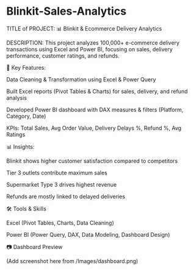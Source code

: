 # Blinkit-Sales-Analytics

TITLE of PROJECT:
📊 Blinkit & Ecommerce Delivery Analytics


DESCRIPTION:
This project analyzes 100,000+ e-commerce delivery transactions using Excel and Power BI, focusing on sales, 
delivery performance, customer ratings, and refunds.




🔹 Key Features:

Data Cleaning & Transformation using Excel & Power Query

Built Excel reports (Pivot Tables & Charts) for sales, delivery, and refund analysis

Developed Power BI dashboard with DAX measures & filters (Platform, Category, Date)

KPIs: Total Sales, Avg Order Value, Delivery Delays %, Refund %, Avg Ratings




📊 Insights:

Blinkit shows higher customer satisfaction compared to competitors

Tier 3 outlets contribute maximum sales

Supermarket Type 3 drives highest revenue

Refunds are mostly linked to delayed deliveries

🛠️ Tools & Skills

Excel (Pivot Tables, Charts, Data Cleaning)

Power BI (Power Query, DAX, Data Modeling, Dashboard Design)

📷 Dashboard Preview

(Add screenshot here from /Images/dashboard.png)
